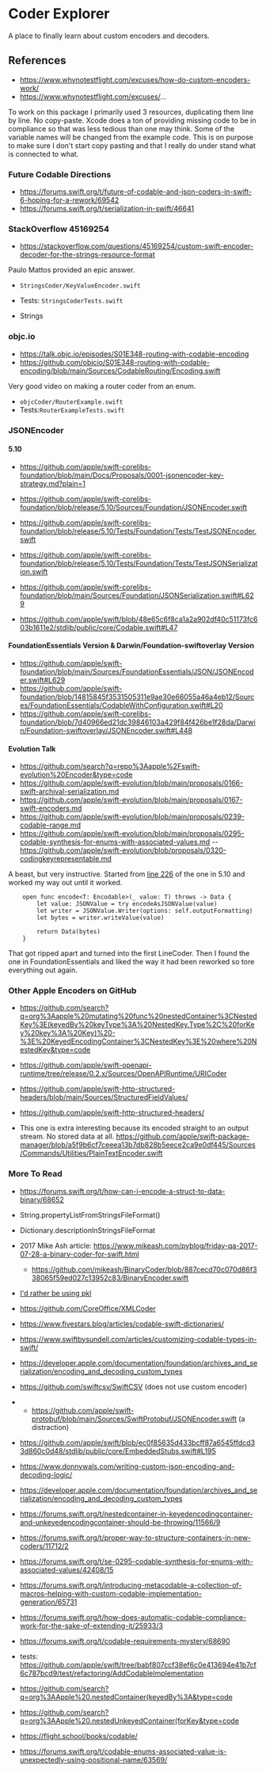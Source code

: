 #  Coder Explorer

A place to finally learn about custom encoders and decoders.

## References

- https://www.whynotestflight.com/excuses/how-do-custom-encoders-work/
- https://www.whynotestflight.com/excuses/...

To work on this package I primarily used 3 resources, duplicating them line by line. No copy-paste. Xcode does a ton of providing missing code to be in compliance so that was less tedious than one may think. Some of the variable names will be changed from the example code. This is on purpose to make sure I don't start copy pasting and that I really do under stand what is connected to what.

### Future Codable Directions
- https://forums.swift.org/t/future-of-codable-and-json-coders-in-swift-6-hoping-for-a-rework/69542
- https://forums.swift.org/t/serialization-in-swift/46641

### StackOverflow 45169254

- https://stackoverflow.com/questions/45169254/custom-swift-encoder-decoder-for-the-strings-resource-format

Paulo Mattos provided an epic answer. 

- `StringsCoder/KeyValueEncoder.swift`
- Tests: `StringsCoderTests.swift`

- Strings

### objc.io

- https://talk.objc.io/episodes/S01E348-routing-with-codable-encoding
- https://github.com/objcio/S01E348-routing-with-codable-encoding/blob/main/Sources/CodableRouting/Encoding.swift

Very good video on making a router coder from an enum. 

- `objcCoder/RouterExample.swift`
- Tests:`RouterExampleTests.swift`

### JSONEncoder

#### 5.10
- https://github.com/apple/swift-corelibs-foundation/blob/main/Docs/Proposals/0001-jsonencoder-key-strategy.md?plain=1
- https://github.com/apple/swift-corelibs-foundation/blob/release/5.10/Sources/Foundation/JSONEncoder.swift
- https://github.com/apple/swift-corelibs-foundation/blob/release/5.10/Tests/Foundation/Tests/TestJSONEncoder.swift
- https://github.com/apple/swift-corelibs-foundation/blob/release/5.10/Tests/Foundation/Tests/TestJSONSerialization.swift
- https://github.com/apple/swift-corelibs-foundation/blob/main/Sources/Foundation/JSONSerialization.swift#L629

- https://github.com/apple/swift/blob/48e65c6f8ca1a2a902df40c51173fc603b1611e2/stdlib/public/core/Codable.swift#L47

#### FoundationEssentials Version & Darwin/Foundation-swiftoverlay Version
- https://github.com/apple/swift-foundation/blob/main/Sources/FoundationEssentials/JSON/JSONEncoder.swift#L629
- https://github.com/apple/swift-foundation/blob/14815845f3531505311e9ae30e66055a46a4eb12/Sources/FoundationEssentials/CodableWithConfiguration.swift#L20
- https://github.com/apple/swift-corelibs-foundation/blob/7d40966ed21dc39846103a429f84f426be1f28da/Darwin/Foundation-swiftoverlay/JSONEncoder.swift#L448

#### Evolution Talk
- https://github.com/search?q=repo%3Aapple%2Fswift-evolution%20Encoder&type=code
- https://github.com/apple/swift-evolution/blob/main/proposals/0166-swift-archival-serialization.md
- https://github.com/apple/swift-evolution/blob/main/proposals/0167-swift-encoders.md
- https://github.com/apple/swift-evolution/blob/main/proposals/0239-codable-range.md
- https://github.com/apple/swift-evolution/blob/main/proposals/0295-codable-synthesis-for-enums-with-associated-values.md
-- https://github.com/apple/swift-evolution/blob/proposals/0320-codingkeyrepresentable.md

A beast, but very instructive. Started from [line 226](https://github.com/apple/swift-corelibs-foundation/blob/19e5eb0edebf67f69908f6ef0e9c0ad934848c82/Sources/Foundation/JSONEncoder.swift#L226) of the one in 5.10 and worked my way out until it worked. 

```
    open func encode<T: Encodable>(_ value: T) throws -> Data {
        let value: JSONValue = try encodeAsJSONValue(value)
        let writer = JSONValue.Writer(options: self.outputFormatting)
        let bytes = writer.writeValue(value)

        return Data(bytes)
    }
```

That got ripped apart and turned into the first LineCoder. Then I found the one in FoundationEssentials and liked the way it had been reworked so tore everything out again. 

### Other Apple Encoders on GitHub

- https://github.com/search?q=org%3Aapple%20mutating%20func%20nestedContainer%3CNestedKey%3E(keyedBy%20keyType%3A%20NestedKey.Type%2C%20forKey%20key%3A%20Key)%20-%3E%20KeyedEncodingContainer%3CNestedKey%3E%20where%20NestedKey&type=code
- https://github.com/apple/swift-openapi-runtime/tree/release/0.2.x/Sources/OpenAPIRuntime/URICoder
- https://github.com/apple/swift-http-structured-headers/blob/main/Sources/StructuredFieldValues/
- https://github.com/apple/swift-http-structured-headers/

-  This one is extra interesting because its encoded straight to an output stream. No stored data at all.  https://github.com/apple/swift-package-manager/blob/a5f9b6cf7ceeea13b7db828b5eece2ca9e0df445/Sources/Commands/Utilities/PlainTextEncoder.swift



### More To Read
- https://forums.swift.org/t/how-can-i-encode-a-struct-to-data-binary/68652
- String.propertyListFromStringsFileFormat() 
- Dictionary.descriptionInStringsFileFormat
- 2017 Mike Ash article: https://www.mikeash.com/pyblog/friday-qa-2017-07-28-a-binary-coder-for-swift.html
    - https://github.com/mikeash/BinaryCoder/blob/887cecd70c070d86f338065f59ed027c13952c83/BinaryEncoder.swift
- [I'd rather be using pkl](https://pkl-lang.org/swift/current/quickstart.html)
- https://github.com/CoreOffice/XMLCoder
- https://www.fivestars.blog/articles/codable-swift-dictionaries/
- https://www.swiftbysundell.com/articles/customizing-codable-types-in-swift/
- https://developer.apple.com/documentation/foundation/archives_and_serialization/encoding_and_decoding_custom_types
- https://github.com/swiftcsv/SwiftCSV (does not use custom encoder)
- - https://github.com/apple/swift-protobuf/blob/main/Sources/SwiftProtobuf/JSONEncoder.swift (a distraction)
- https://github.com/apple/swift/blob/ec0f85635d433bcff87a6545ffdcd33d860c0d48/stdlib/public/core/EmbeddedStubs.swift#L195
- https://www.donnywals.com/writing-custom-json-encoding-and-decoding-logic/
- https://developer.apple.com/documentation/foundation/archives_and_serialization/encoding_and_decoding_custom_types
- https://forums.swift.org/t/nestedcontainer-in-keyedencodingcontainer-and-unkeyedencodingcontainer-should-be-throwing/11566/9
- https://forums.swift.org/t/proper-way-to-structure-containers-in-new-coders/11712/2
- https://forums.swift.org/t/se-0295-codable-synthesis-for-enums-with-associated-values/42408/15
- https://forums.swift.org/t/introducing-metacodable-a-collection-of-macros-helping-with-custom-codable-implementation-generation/65731
- https://forums.swift.org/t/how-does-automatic-codable-compliance-work-for-the-sake-of-extending-it/25933/3
- https://forums.swift.org/t/codable-requirements-mystery/68690
- tests: https://github.com/apple/swift/tree/babf807ccf38ef6c0e413694e41b7cf6c787bcd9/test/refactoring/AddCodableImplementation



- https://github.com/search?q=org%3AApple%20.nestedContainer(keyedBy%3A&type=code
- https://github.com/search?q=org%3AApple%20.nestedUnkeyedContainer(forKey&type=code

- https://flight.school/books/codable/
- https://forums.swift.org/t/codable-enums-associated-value-is-unexpectedly-using-positional-name/63569/

